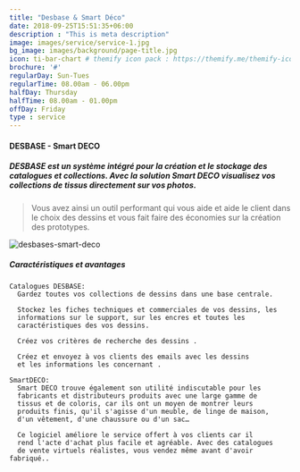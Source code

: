 ```yaml
---
title: "Desbase & Smart Déco"
date: 2018-09-25T15:51:35+06:00
description : "This is meta description"
image: images/service/service-1.jpg
bg_image: images/background/page-title.jpg
icon: ti-bar-chart # themify icon pack : https://themify.me/themify-icons
brochure: '#'
regularDay: Sun-Tues
regularTime: 08.00am - 06.00pm
halfDay: Thursday
halfTime: 08.00am - 01.00pm
offDay: Friday
type : service
---
```


#### DESBASE - Smart DECO
##### DESBASE est un système intégré pour la création et le stockage des catalogues et collections. Avec la solution Smart DECO visualisez vos collections de tissus directement sur vos photos.

>Vous avez ainsi un outil performant qui vous aide et aide le client dans le choix des dessins et vous fait faire des économies sur la création des prototypes.

![desbases-smart-deco](/images/stairs-cad-cam/desbasesdeco.jpg)

##### Caractéristiques et avantages 

    Catalogues DESBASE:
      Gardez toutes vos collections de dessins dans une base centrale.

      Stockez les fiches techniques et commerciales de vos dessins, les 
      informations sur le support, sur les encres et toutes les 
      caractéristiques des vos dessins.

      Créez vos critères de recherche des dessins .

      Créez et envoyez à vos clients des emails avec les dessins 
      et les informations les concernant .

    SmartDECO:
      Smart DECO trouve également son utilité indiscutable pour les 
      fabricants et distributeurs produits avec une large gamme de 
      tissus et de coloris, car ils ont un moyen de montrer leurs 
      produits finis, qu'il s'agisse d'un meuble, de linge de maison, 
      d'un vêtement, d'une chaussure ou d'un sac… 

      Ce logiciel améliore le service offert à vos clients car il 
      rend l'acte d'achat plus facile et agréable. Avec des catalogues 
      de vente virtuels réalistes, vous vendez même avant d'avoir fabriqué..